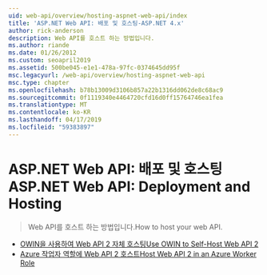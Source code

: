 ```yaml
---
uid: web-api/overview/hosting-aspnet-web-api/index
title: 'ASP.NET Web API: 배포 및 호스팅-ASP.NET 4.x'
author: rick-anderson
description: Web API를 호스트 하는 방법입니다.
ms.author: riande
ms.date: 01/26/2012
ms.custom: seoapril2019
ms.assetid: 500be045-e1e1-478a-97fc-0374645dd95f
msc.legacyurl: /web-api/overview/hosting-aspnet-web-api
msc.type: chapter
ms.openlocfilehash: b78b13009d3106b857a22b1316dd062de8c68ac9
ms.sourcegitcommit: 0f1119340e4464720cfd16d0ff15764746ea1fea
ms.translationtype: MT
ms.contentlocale: ko-KR
ms.lasthandoff: 04/17/2019
ms.locfileid: "59383897"
---
```

# <a name="aspnet-web-api-deployment-and-hosting"></a><span data-ttu-id="888f4-103">ASP.NET Web API: 배포 및 호스팅</span><span class="sxs-lookup"><span data-stu-id="888f4-103">ASP.NET Web API: Deployment and Hosting</span></span>

> <span data-ttu-id="888f4-104">Web API를 호스트 하는 방법입니다.</span><span class="sxs-lookup"><span data-stu-id="888f4-104">How to host your web API.</span></span>


- [<span data-ttu-id="888f4-105">OWIN을 사용하여 Web API 2 자체 호스팅</span><span class="sxs-lookup"><span data-stu-id="888f4-105">Use OWIN to Self-Host Web API 2</span></span>](use-owin-to-self-host-web-api.md)
- [<span data-ttu-id="888f4-106">Azure 작업자 역할에 Web API 2 호스트</span><span class="sxs-lookup"><span data-stu-id="888f4-106">Host Web API 2 in an Azure Worker Role</span></span>](host-aspnet-web-api-in-an-azure-worker-role.md)
